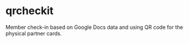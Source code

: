 # qrcheckit
Member check-in based on Google Docs data and using QR code for the physical partner cards.
